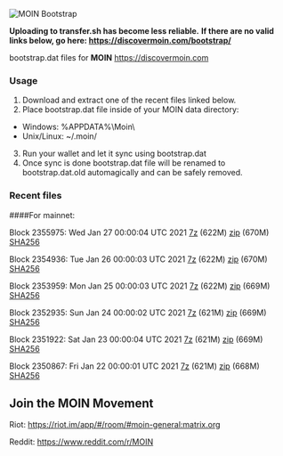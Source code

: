 ![MOIN Bootstrap](https://i.imgur.com/KjM1jMp.jpg)

**Uploading to transfer.sh has become less reliable.**
**If there are no valid links below, go here: https://discovermoin.com/bootstrap/**

bootstrap.dat files for **MOIN** https://discovermoin.com

### Usage

1. Download and extract one of the recent files linked below.
2. Place bootstrap.dat file inside of your MOIN data directory:
 - Windows: %APPDATA%\Moin\
 - Unix/Linux: ~/.moin/
3. Run your wallet and let it sync using bootstrap.dat
4. Once sync is done bootstrap.dat file will be renamed to bootstrap.dat.old automagically and can be safely removed.


### Recent files

####For mainnet:

Block 2355975: Wed Jan 27 00:00:04 UTC 2021 [7z](https://transfer.sh/YRNG/bootstrap.dat.20210127.7z) (622M) [zip](https://transfer.sh/pn1mO/bootstrap.dat.20210127.zip) (670M) [SHA256](https://transfer.sh/13kZfv/sha256.txt)

Block 2354936: Tue Jan 26 00:00:03 UTC 2021 [7z](https://transfer.sh/6Vnpc/bootstrap.dat.20210126.7z) (622M) [zip](https://transfer.sh/c7AXV/bootstrap.dat.20210126.zip) (670M) [SHA256](https://transfer.sh/8LEcd/sha256.txt)

Block 2353959: Mon Jan 25 00:00:03 UTC 2021 [7z](https://transfer.sh/6NpUI/bootstrap.dat.20210125.7z) (622M) [zip](https://transfer.sh/c8HzX/bootstrap.dat.20210125.zip) (669M) [SHA256](https://transfer.sh/YY8J8/sha256.txt)

Block 2352935: Sun Jan 24 00:00:02 UTC 2021 [7z](https://transfer.sh/F2tzW/bootstrap.dat.20210124.7z) (621M) [zip](https://transfer.sh/XpUue/bootstrap.dat.20210124.zip) (669M) [SHA256](https://transfer.sh/BcZjj/sha256.txt)

Block 2351922: Sat Jan 23 00:00:04 UTC 2021 [7z](https://transfer.sh/JXGSB/bootstrap.dat.20210123.7z) (621M) [zip](https://transfer.sh/mMaDY/bootstrap.dat.20210123.zip) (669M) [SHA256](https://transfer.sh/3csIQ/sha256.txt)

Block 2350867: Fri Jan 22 00:00:01 UTC 2021 [7z](https://transfer.sh/11zGvV/bootstrap.dat.20210122.7z) (621M) [zip](https://transfer.sh/M11Z4/bootstrap.dat.20210122.zip) (668M) [SHA256](https://transfer.sh/MHFHP/sha256.txt)

## Join the MOIN Movement

Riot: https://riot.im/app/#/room/#moin-general:matrix.org

Reddit: https://www.reddit.com/r/MOIN
